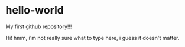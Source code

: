 # hello-world
My first github repository!!!

Hi!
hmm, i'm not really sure what to type here, i guess it doesn't matter.
